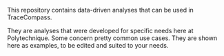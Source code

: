 This repository contains data-driven analyses that can be used in TraceCompass.

They are analyses that were developed for specific needs here at Polytechnique. Some concern pretty common use cases. They are shown here as examples, to be edited and suited to your needs.

